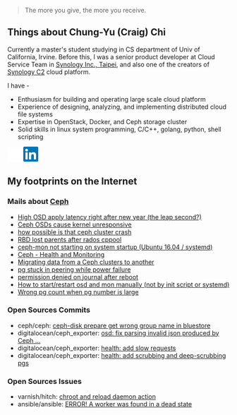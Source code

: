> The more you give, the more you receive.

## Things about Chung-Yu (Craig) Chi

Currently a master's student studying in CS department of Univ of California, Irvine. Before this, I was a senior product developer at Cloud Service Team in [Synology Inc., Taipei](https://www.synology.com/en-global), and also one of the creators of [Synology C2](https://c2.synology.com/en-us) cloud platform.

I have -

- Enthusiasm for building and operating large scale cloud platform
- Experience of designing, analyzing, and implementing distributed cloud file systems
- Expertise in OpenStack, Docker, and Ceph storage cluster
- Solid skills in linux system programming, C/C++, golang, python, shell scripting

[![Github](logo/GitHub-Mark-Light-32px.png)](https://github.com/craig08)
[![LinkedIn](logo/In-2CRev-34px-R.png)](https://www.linkedin.com/in/chungyuchi/)

## My footprints on the Internet

### Mails about [Ceph](https://ceph.com/)

- [High OSD apply latency right after new year (the leap second?)](https://ceph-users.ceph.narkive.com/mcdm0utr/high-osd-apply-latency-right-after-new-year-the-leap-second)
- [Ceph OSDs cause kernel unresponsive](https://www.mail-archive.com/ceph-users@lists.ceph.com/msg34072.html)
- [how possible is that ceph cluster crash](http://lists.ceph.com/pipermail/ceph-users-ceph.com/2016-November/014459.html)
- [RBD lost parents after rados cppool](https://ceph-users.ceph.narkive.com/88v7Zjx7/rbd-lost-parents-after-rados-cppool)
- [ceph-mon not starting on system startup (Ubuntu 16.04 / systemd)](https://www.spinics.net/lists/ceph-users/msg32395.html)
- [Ceph - Health and Monitoring](https://www.spinics.net/lists/ceph-users/msg33462.html)
- [Migrating data from a Ceph clusters to another](http://lists.ceph.com/pipermail/ceph-users-ceph.com/2017-February/016142.html)
- [pg stuck in peering while power failure](http://lists.ceph.com/pipermail/ceph-users-ceph.com/2017-January/015576.html)
- [permission denied on journal after reboot](http://lists.ceph.com/pipermail/ceph-users-ceph.com/2017-February/016225.html)
- [How to start/restart osd and mon manually (not by init script or systemd)](http://lists.ceph.com/pipermail/ceph-users-ceph.com/2016-December/015035.html)
- [Wrong pg count when pg number is large](http://lists.ceph.com/pipermail/ceph-users-ceph.com/2016-December/014745.html)

### Open Sources Commits

- ceph/ceph: [ceph-disk prepare get wrong group name in bluestore](https://tracker.ceph.com/issues/18954)
- digitalocean/ceph_exporter: [osd: fix parsing invalid json produced by Ceph ...](https://github.com/digitalocean/ceph_exporter/commit/74439767fb9b91b4c540c9db02942099385c224f)
- digitalocean/ceph_exporter: [health: add slow requests](https://github.com/digitalocean/ceph_exporter/commit/fe7675050bbd4ecab7738b69fdc3bb4d4257fa1a)
- digitalocean/ceph_exporter: [health: add scrubbing and deep-scrubbing pgs](https://github.com/digitalocean/ceph_exporter/commit/71563b12931f9df6034acb47136698a6ff6b1627)

### Open Sources Issues

- varnish/hitch: [chroot and reload daemon action](https://github.com/varnish/hitch/issues/176)
- ansible/ansible: [ERROR! A worker was found in a dead state](https://github.com/ansible/ansible/issues/32554#issuecomment-382360908)
